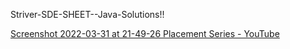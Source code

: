 Striver-SDE-SHEET--Java-Solutions!! 

[Screenshot 2022-03-31 at 21-49-26 Placement Series - YouTube](https://user-images.githubusercontent.com/85099922/161102963-346fdb58-1b96-48f3-b50b-405bcede0aa9.png)
